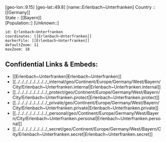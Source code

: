 ﻿---
location: [49.8,9.15] 
mapzoom: [7,12] 
mapmarker: city 
type: City
tags:
- geo/City


SpocWebEntityId: 30057
isDeleted: false
confidential: public

---
[geo-lon::9.15] 
[geo-lat::49.8] 
[name::Erlenbach~Unterfranken] 
Country :: [[Germany]]  
State :: [[Bayern]]  
[Population::] 
[Unknown::] 


```leaflet
id: Erlenbach~Unterfranken
coordinates: [[Erlenbach~Unterfranken]] 
markerFile: [[Erlenbach~Unterfranken]] 
defaultZoom: 11 
maxZoom: 18
```


## Confidential Links & Embeds: 
- [[Erlenbach~Unterfranken|Erlenbach~Unterfranken]]  
- [[../../../../../../../../_internal/geo/Continent/Europe/Germany/West/Bayern/City/Erlenbach~Unterfranken.internal|Erlenbach~Unterfranken.internal]] 
- [[../../../../../../../../_protect/geo/Continent/Europe/Germany/West/Bayern/City/Erlenbach~Unterfranken.protect|Erlenbach~Unterfranken.protect]] 
- [[../../../../../../../../_private/geo/Continent/Europe/Germany/West/Bayern/City/Erlenbach~Unterfranken.private|Erlenbach~Unterfranken.private]] 
- [[../../../../../../../../_personal/geo/Continent/Europe/Germany/West/Bayern/City/Erlenbach~Unterfranken.personal|Erlenbach~Unterfranken.personal]] 
- [[../../../../../../../../_secret/geo/Continent/Europe/Germany/West/Bayern/City/Erlenbach~Unterfranken.secret|Erlenbach~Unterfranken.secret]] 
